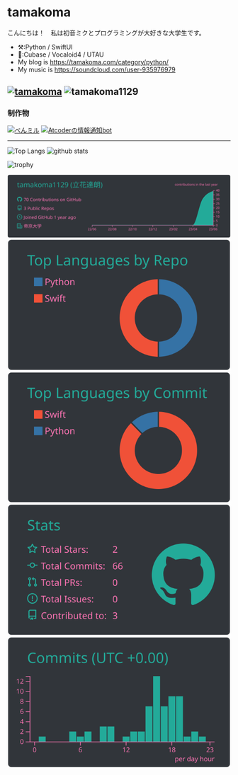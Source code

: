 tamakoma
=====
こんにちは！　私は初音ミクとプログラミングが大好きな大学生です。
-   ⚒️:Python / SwiftUI
-   🎹:Cubase / Vocaloid4 / UTAU
-   My blog is https://tamakoma.com/category/python/
-   My music is https://soundcloud.com/user-935976979

[![tamakoma](https://img.shields.io/endpoint?url=https%3A%2F%2Fatcoder-badges.now.sh%2Fapi%2Fatcoder%2Fjson%2Ftamakoma)](https://atcoder.jp/users/tamakoma) <!-- Atcoder -->
<img src="https://komarev.com/ghpvc/?username=tamakoma1129&label=Profile%20views&color=0e75b6&style=flat" alt="tamakoma1129" /> </p> <!-- アクセス数　-->
-----

### 制作物
[![べんミル](https://github-readme-stats.vercel.app/api/pin/?username=tamakoma1129&repo=BenMiru-App)](https://github.com/tamakoma1129/BenMiru-App)
[![Atcoderの情報通知bot](https://github-readme-stats.vercel.app/api/pin/?username=tamakoma1129&repo=DiscordBotAtcoder)](https://github.com/tamakoma1129/DiscordBotAtcoder)

-----
<p align="left"> 
  <img alt="Top Langs" height="150px" src="https://github-readme-stats.vercel.app/api/top-langs/?username=tamakoma1129&layout=compact&theme=panda&show_icons=true" />
  <img alt="github stats" height="150px" src="https://github-readme-stats.vercel.app/api?username=tamakoma1129&layout=compact&theme=panda&show_icons=true" />
</p>

![trophy](https://github-profile-trophy.vercel.app/?username=tamakoma1129&theme=dracula&column=7
)

<!-- ここはGitHub Actionsで自動化しないと更新されないらしいよ -->
![](https://raw.githubusercontent.com/tamakoma1129/tamakoma1129/main/profile-summary-card-output/panda/0-profile-details.svg)
![](https://raw.githubusercontent.com/tamakoma1129/tamakoma1129/main/profile-summary-card-output/panda/1-repos-per-language.svg)
![](https://raw.githubusercontent.com/tamakoma1129/tamakoma1129/main/profile-summary-card-output/panda/2-most-commit-language.svg)
![](https://raw.githubusercontent.com/tamakoma1129/tamakoma1129/main/profile-summary-card-output/panda/3-stats.svg)
![](https://raw.githubusercontent.com/tamakoma1129/tamakoma1129/main/profile-summary-card-output/panda/4-productive-time.svg)



